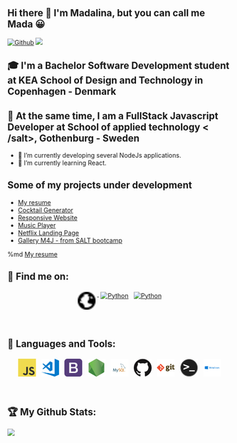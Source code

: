 ## Hi there 👋 I'm Madalina, but you can call me Mada 😀
[![Github](https://img.shields.io/github/followers/MadaPas?label=Followers&logo=Github)](https://github.com/MadaPas)
![](https://komarev.com/ghpvc/?username=MadaPas)



## 🎓 I'm a Bachelor Software Development student at KEA School of Design and Technology in Copenhagen - Denmark
## 🧰 At the same time, I am a FullStack Javascript Developer at School of applied technology <​/salt>, Gothenburg - Sweden

- 🔭 I’m currently developing several NodeJs applications.
- 🌱 I’m currently learning React.

## Some of my projects under development
- [My resume](https://cv.madapas.vercel.app/)
- [Cocktail Generator](https://cocktails.madapas.vercel.app/)
- [Responsive Website](https://madapas.vercel.app/)
- [Music Player](https://chillin.madapas.vercel.app/)
- [Netflix Landing Page](https://netflix.madapas.vercel.app/)
- [Gallery M4J - from SALT bootcamp](https://gallery-m4-j.vercel.app/)

%md <a href="https://cv.madapas.vercel.app/" target="_blank">My resume</a>

## :email: Find me on:

<!--
[<img align="left" alt="MadaPas | LinkedIn" width="40px" src="https://cdn.jsdelivr.net/npm/simple-icons@v3/icons/linkedin.svg" />][linkedin]
[<img align="left" alt="MadaPas | Mail" width="40px" src="https://cdn.jsdelivr.net/npm/simple-icons@v3/icons/gmail.svg" />][mail]
-->

<p align="center">
 <a href="/" target="_blank" rel="noopener noreferrer"> <img src="https://raw.githubusercontent.com/iconic/open-iconic/master/svg/globe.svg" alt="Python" height="40" style="vertical-align:top; margin:4px"> </a>
 <a href="https://www.linkedin.com/in/andreea-madalina-pascariu/" target="_blank" rel="noopener noreferrer"> <img src="https://cdn.jsdelivr.net/npm/simple-icons@v3/icons/linkedin.svg" alt="Python" height="40" style="vertical-align:top; margin:4px"></a>
 <a href="mailto:madalina.pascariu0305@gmail.com"> <img src="https://cdn.jsdelivr.net/npm/simple-icons@v3/icons/gmail.svg" alt="Python" height="40" style="vertical-align:top; margin:4px"></a> 
</p>

<br />


## 🧰 Languages and Tools:
<p align="center">
<img src="https://raw.githubusercontent.com/github/explore/80688e429a7d4ef2fca1e82350fe8e3517d3494d/topics/javascript/javascript.png" alt="Javascript" height="40" style="vertical-align:top; margin:4px">
<img src="https://raw.githubusercontent.com/github/explore/80688e429a7d4ef2fca1e82350fe8e3517d3494d/topics/visual-studio-code/visual-studio-code.png" alt="VS Code" height="40" style="vertical-align:top; margin:4px">
<img src="https://raw.githubusercontent.com/github/explore/80688e429a7d4ef2fca1e82350fe8e3517d3494d/topics/bootstrap/bootstrap.png" alt="Bootstrap" height="40" style="vertical-align:top; margin:4px">
<img src="https://raw.githubusercontent.com/github/explore/80688e429a7d4ef2fca1e82350fe8e3517d3494d/topics/nodejs/nodejs.png" alt="NodeJS" height="40" style="vertical-align:top; margin:4px">
<img src="https://raw.githubusercontent.com/github/explore/80688e429a7d4ef2fca1e82350fe8e3517d3494d/topics/mysql/mysql.png" alt="MySQL" height="40" style="vertical-align:top; margin:4px">
<img src="https://raw.githubusercontent.com/github/explore/78df643247d429f6cc873026c0622819ad797942/topics/github/github.png" alt="Github" height="40" style="vertical-align:top; margin:4px">
<img src="https://raw.githubusercontent.com/github/explore/80688e429a7d4ef2fca1e82350fe8e3517d3494d/topics/git/git.png" alt="Git" height="40" style="vertical-align:top; margin:4px">
<img src="https://raw.githubusercontent.com/github/explore/80688e429a7d4ef2fca1e82350fe8e3517d3494d/topics/terminal/terminal.png" alt="Terminal" height="40" style="vertical-align:top; margin:4px">
<img src="https://raw.githubusercontent.com/github/explore/80688e429a7d4ef2fca1e82350fe8e3517d3494d/topics/windows/windows.png" alt="Windows" height="40" style="vertical-align:top; margin:4px">

</p>

<br />

## :trophy: My Github Stats:

<div>
<a href="https://readme-stats-cfgj2cxdy.vercel.app/api?username=MadaPas&count_private=true&show_icons=true&theme=cobalt">
  <img  align="left" src="https://readme-stats-cfgj2cxdy.vercel.app/api?username=MadaPas&count_private=true&show_icons=true&theme=cobalt" />
</a>
<!--
<a href="https://readme-stats-cfgj2cxdy.vercel.app/api/top-langs/?username=MadaPas&theme=cobalt">
  <img align="left" src="https://readme-stats-cfgj2cxdy.vercel.app/api/top-langs/?username=MadaPas&theme=cobalt" />
</a>
-->
</div>



[linkedin]: https://linkedin.com/in/charalambosioannou
[mail]: mailto:madalina.pascariu0305@gmail.com
[mail-school]: mailto:mada0193@stud.kea.dk
[mail-work]: mailto:andreea.pascariu@appliedtechnology.se



